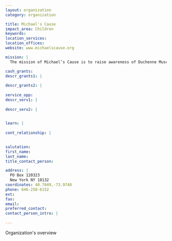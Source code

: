 ```yaml
---
layout: organization
category: organization

title: Michael's Cause
impact_area: Children
keywords: 
location_services: 
location_offices: 
website: www.michaelscause.org

mission: |
  The mission of Michael’s Cause is to raise awareness of Duchenne Muscular Dystrophy as well as direct funding for research by building a strong foundation for future treatments and a possible cure. Our goal is to save our son’s life and the many thousands of boys afflicted with this fatal disease.

cash_grants: 
descr_grants1: |
  
descr_grants2: |
  
service_opp: 
descr_serv1: |
  
descr_serv2: |
  

learn: |
  
cont_relationship: |
  

salutation: 
first_name: 
last_name: 
title_contact_person: 

address: |
  PO Box 120323  
  New York NY 10132
coordinates: 40.7849,-73.9748
phone: 646-258-6152
ext: 
fax: 
email: 
preferred_contact: 
contact_person_intro: |
  
---
```

Organization's overview
